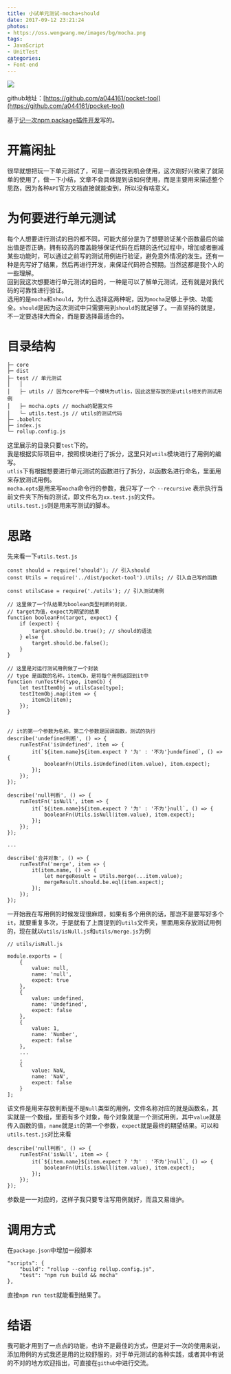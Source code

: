 ```yaml
---
title: 小试单元测试-mocha+should
date: 2017-09-12 23:21:24
photos: 
- https://oss.wengwang.me/images/bg/mocha.png
tags:
- JavaScript
- UnitTest
categories: 
- Font-end
---
```


[![](https://badge.juejin.im/entry/59b80d51f265da066c22ebf0/likes.svg?style=flat-square)](https://juejin.im/entry/59b80d51f265da066c22ebf0/detail)

github地址：[https://github.com/a044161/pocket-tool](https://github.com/a044161/pocket-tool)  

基于[记一次npm package插件开发](https://wengwang.me/Font-end/Font-end/记一次npm-package插件开发/)写的。

# 开篇闲扯

很早就想把玩一下单元测试了，可是一直没找到机会使用，这次刚好兴致来了就简单的使用了，做一下小结，文章不会具体提到该如何使用，而是主要用来描述整个思路，因为各种`API`官方文档直接就能查到，所以没有啥意义。

<!-- more -->

# 为何要进行单元测试

每个人想要进行测试的目的都不同，可能大部分是为了想要验证某个函数最后的输出值是否正确，拥有较高的覆盖能够保证代码在后期的迭代过程中，增加或者删减某些功能时，可以通过之前写的测试用例进行验证，避免意外情况的发生。还有一种是先写好了结果，然后再进行开发，来保证代码符合预期。当然这都是我个人的一些理解。  
回到我这次想要进行单元测试的目的，一种是可以了解单元测试，还有就是对我代码的可靠性进行验证。  
选用的是`mocha`和`should`，为什么选择这两种呢，因为`mocha`足够上手快、功能全。`should`是因为这次测试中只需要用到`should`的就足够了。一直坚持的就是，不一定要选择大而全，而是要选择最适合的。

# 目录结构

```
├─ core 
├─ dist
├─ test // 单元测试
│   │ 
│   ├─ utils // 因为core中有一个模块为utlis，因此这里存放的是utils相关的测试用例
│   ├─ mocha.opts // mocha的配置文件
│   └─ utils.test.js // utils的测试代码
├─ .babelrc
├─ index.js
└─ rollup.config.js
```

这里展示的目录只要`test`下的。  
我是根据实际项目中，按照模块进行了拆分，这里只对`utils`模块进行了用例的编写。  
`utlis`下有根据想要进行单元测试的函数进行了拆分，以函数名进行命名，里面用来存放测试用例。  
`mocha.opts`是用来写`mocha`命令行的参数，我只写了一个 `--recursive` 表示执行当前文件夹下所有的测试，即文件名为`xx.test.js`的文件。  
`utils.test.js`则是用来写测试的脚本。

# 思路

先来看一下`utils.test.js`

```
const should = require('should'); // 引入should
const Utils = require('../dist/pocket-tool').Utils; // 引入自己写的函数

const utilsCase = require('./utils'); // 引入测试用例

// 这里做了一个队结果为boolean类型判断的封装，
// target为值，expect为期望的结果
function booleanFn(target, expect) {
	if (expect) {
		target.should.be.true(); // should的语法
	} else {
		target.should.be.false();
	}
}

// 这里是对运行测试用例做了一个封装
// type 是函数的名称，itemCb，是将每个用例返回到it中
function runTestFn(type, itemCb) {
	let testItemObj = utilsCase[type];
	testItemObj.map(item => {
		itemCb(item);
	});
}


// it的第一个参数为名称，第二个参数是回调函数，测试的执行
describe('undefined判断', () => {
	runTestFn('isUndefined', item => {
		it(`${item.name}${item.expect ? '为' : '不为'}undefined`, () => {
			booleanFn(Utils.isUndefined(item.value), item.expect);
		});
	});
});

describe('null判断', () => {
	runTestFn('isNull', item => {
		it(`${item.name}${item.expect ? '为' : '不为'}null`, () => {
			booleanFn(Utils.isNull(item.value), item.expect);
		});
	});
});

...

describe('合并对象', () => {
	runTestFn('merge', item => {
		it(item.name, () => {
			let mergeResult = Utils.merge(...item.value);
			mergeResult.should.be.eql(item.expect);
		});
	});
});
```

一开始我在写用例的时候发现很麻烦，如果有多个用例的话，那岂不是要写好多个`it`，就要重复多次，于是就有了上面提到的`utils`文件夹，里面用来存放测试用例的，现在就以`utils/isNull.js`和`utils/merge.js`为例

```
// utils/isNull.js

module.exports = [
	{
		value: null,
		name: 'null',
		expect: true
	},
	{
		value: undefined,
		name: 'Undefined',
		expect: false
	},
	{
		value: 1,
		name: 'Number',
		expect: false
	},
	...
	,
	{
		value: NaN,
		name: 'NaN',
		expect: false
	}
];
```
该文件是用来存放判断是不是`Null`类型的用例，文件名称对应的就是函数名，其实就是一个数组，里面有多个对象，每个对象就是一个测试用例，其中`value`就是传入函数的值，`name`就是`it`的第一个参数，`expect`就是最终的期望结果。可以和`utils.test.js`对比来看

```
describe('null判断', () => {
	runTestFn('isNull', item => {
		it(`${item.name}${item.expect ? '为' : '不为'}null`, () => {
			booleanFn(Utils.isNull(item.value), item.expect);
		});
	});
});
```
参数是一一对应的，这样子我只要专注写用例就好，而且又易维护。

# 调用方式

在`package.json`中增加一段脚本
```
"scripts": {
	"build": "rollup --config rollup.config.js",
	"test": "npm run build && mocha"
},
```
直接`npm run test`就能看到结果了。

# 结语

我可能才用到了一点点的功能，也许不是最佳的方式，但是对于一次的使用来说，添加用例的方式我还是用的比较舒服的，对于单元测试的各种实践，或者其中有说的不对的地方欢迎指出，可直接在`github`中进行交流。